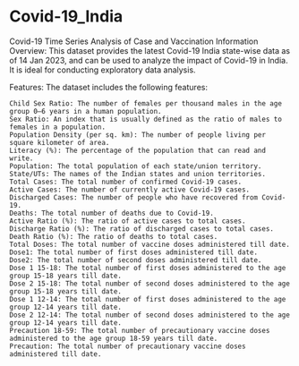 # Covid-19_India
Covid-19 Time Series Analysis of Case and Vaccination Information
Overview:
This dataset provides the latest Covid-19 India state-wise data as of 14 Jan 2023, and can be used to analyze the impact of Covid-19 in India. It is ideal for conducting exploratory data analysis.

Features:
The dataset includes the following features:

    Child Sex Ratio: The number of females per thousand males in the age group 0–6 years in a human population.
    Sex Ratio: An index that is usually defined as the ratio of males to females in a population.
    Population Density (per sq. km): The number of people living per square kilometer of area.
    Literacy (%): The percentage of the population that can read and write.
    Population: The total population of each state/union territory.
    State/UTs: The names of the Indian states and union territories.
    Total Cases: The total number of confirmed Covid-19 cases.
    Active Cases: The number of currently active Covid-19 cases.
    Discharged Cases: The number of people who have recovered from Covid-19.
    Deaths: The total number of deaths due to Covid-19.
    Active Ratio (%): The ratio of active cases to total cases.
    Discharge Ratio (%): The ratio of discharged cases to total cases.
    Death Ratio (%): The ratio of deaths to total cases.
    Total Doses: The total number of vaccine doses administered till date.
    Dose1: The total number of first doses administered till date.
    Dose2: The total number of second doses administered till date.
    Dose 1 15-18: The total number of first doses administered to the age group 15-18 years till date.
    Dose 2 15-18: The total number of second doses administered to the age group 15-18 years till date.
    Dose 1 12-14: The total number of first doses administered to the age group 12-14 years till date.
    Dose 2 12-14: The total number of second doses administered to the age group 12-14 years till date.
    Precaution 18-59: The total number of precautionary vaccine doses administered to the age group 18-59 years till date.
    Precaution: The total number of precautionary vaccine doses administered till date.
